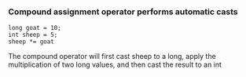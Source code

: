 ### Compound assignment operator performs automatic casts

```
long goat = 10;
int sheep = 5;
sheep *= goat
```
The compound operator will first cast sheep to 
a long, apply the multiplication of two long values,
and then cast the result to an int